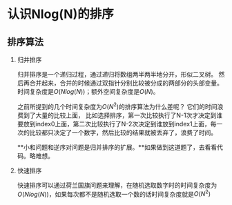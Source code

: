 # 认识Nlog(N)的排序

## 排序算法

1. 归并排序

   归并排序是一个递归过程，通过递归将数组两半两半地分开，形似二叉树。
   然后再合并起来，合并的时候通过双指针分别比较被分成的两部分的头部变量。
   时间复杂度是$O(N log(N))$；额外空间复杂度是$O(N)$。

   之前所提到的几个时间复杂度为$O(N^2)$的排序算法为什么差呢？
   它们的时间浪费到了大量的比较上面，
   比如选择排序，第一次比较执行了N-1次才决定到谁要放到index0上面，第二次比较执行了N-2次决定到谁放到index1上面，每一次的比较都只决定了一个数字，然后比较的结果就被丢弃了，浪费了时间。

   **小和问题和逆序对问题是归并排序的扩展。**如果做到这道题了，去看看代码。略难想。

2. 快速排序

   快速排序可以通过荷兰国旗问题来理解，在随机选取数字时的时间复杂度为$O(N log(N))$，如果每次都不是随机选取一个数的话时间复杂度就是$O(N^2)$
